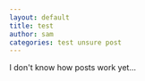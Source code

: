 ```yaml
---
layout: default
title: test
author: sam
categories: test unsure post
---
```


I don't know how posts work yet...
